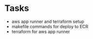 # Tasks

* aws app runner and terraform setup
* makefile commands for deploy to ECR
* terraform for aws app runner
